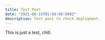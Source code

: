 ```yaml
---
title: Test Post
date: "2021-08-13T01:00:00.000Z"
description: Test post to check deployment.
---
```


This is just a test, chill.
